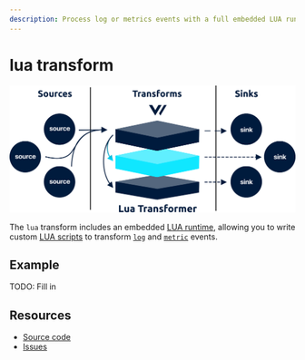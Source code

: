 ```yaml
---
description: Process log or metrics events with a full embedded LUA runtime
---
```


# lua transform

![](../../../.gitbook/assets/lua-transformer.svg)

The `lua` transform includes an embedded [LUA runtime](https://www.lua.org/), allowing you to write custom [LUA scripts](https://www.lua.org/demo.html) to transform [`log`](../../../about/data-model.md#log) and [`metric`](../../../about/data-model.md#metric) events.

## Example

TODO: Fill in



## Resources

* [Source code](https://github.com/timberio/vector/blob/master/src/transforms/lua.rs)
* [Issues](https://github.com/timberio/vector/labels/Transform%3A%20LUA)

